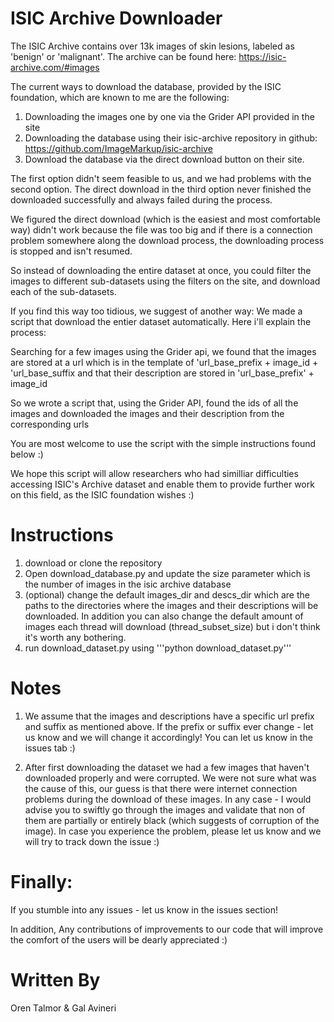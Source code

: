 # ISIC Archive Downloader
The ISIC Archive contains over 13k images of skin lesions, labeled as 'benign' or 'malignant'.
The archive can be found here:
https://isic-archive.com/#images

The current ways to download the database, provided by the ISIC foundation, which are known to me
are the following:
1. Downloading the images one by one via the Grider API provided in the site
2. Downloading the database using their isic-archive repository in github: 
   https://github.com/ImageMarkup/isic-archive
3. Download the database via the direct download button on their site.

The first option didn't seem feasible to us,
and we had problems with the second option.
The direct download in the third option never finished the downloaded successfully and always failed during the process.

We figured the direct download (which is the easiest and most comfortable way)
didn't work because the file was too big and if there is a connection problem
somewhere along the download process, the downloading process is stopped and isn't resumed.

So instead of downloading the entire dataset at once, you could filter the images
to different sub-datasets using the filters on the site, and download each of the sub-datasets.

If you find this way too tidious, we suggest of another way:
We made a script that download the entier dataset automatically.
Here i'll explain the process:

Searching for a few images using the Grider api, we found that the images are stored
at a url which is in the template of 'url_base_prefix + image_id + 'url_base_suffix
and that their description are stored in 'url_base_prefix' + image_id

So we wrote a script that, using the Grider API, found the ids of all the images
and downloaded the images and their description from the corresponding urls

You are most welcome to use the script with the simple instructions found below :)

We hope this script will allow researchers who had similliar difficulties
accessing ISIC's Archive dataset and enable them to provide further work on this field, 
as the ISIC foundation wishes :)


# Instructions
1. download or clone the repository
2. Open download_database.py and update the size parameter
   which is the number of images in the isic archive database
3. (optional) change the default images_dir and descs_dir which are the paths to the directories where the images and their descriptions will be downloaded.
   In addition you can also change the default amount of images each thread will download (thread_subset_size)
   but i don't think it's worth any bothering.
4. run download_dataset.py using '''python download_dataset.py'''

# Notes
1. We assume that the images and descriptions have a specific url prefix and suffix as mentioned above.
   If the prefix or suffix ever change - let us know and we will change it accordingly!
   You can let us know in the issues tab :)

2. After first downloading the dataset we had a few images that haven't downloaded properly 
   and were corrupted. 
   We were not sure what was the cause of this, our guess is that there were
   internet connection problems during the download of these images.
   In any case - I would advise you to swiftly go through the images and validate
   that non of them are partially or entirely black (which suggests of corruption of the image).
   In case you experience the problem, please let us know and we will try to track down the issue :)


# Finally: 
If you stumble into any issues - let us know in the issues section!

In addition, Any contributions of improvements to our code that will improve the comfort of the users 
will be dearly appreciated :)


# Written By
Oren Talmor & Gal Avineri

